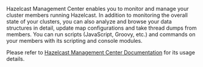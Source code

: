 

Hazelcast Management Center enables you to monitor and manage your cluster members running Hazelcast. In addition to monitoring the overall state of your clusters, you can also analyze and browse your data structures in detail, update map configurations and take thread dumps from members. You can run scripts (JavaScript, Groovy, etc.) and commands on your members with its scripting and console modules.


Please refer to [Hazelcast Management Center Documentation](http://docs.hazelcast.org/docs/management-center/3.8.3/manual/html/index.html) for its usage details.
